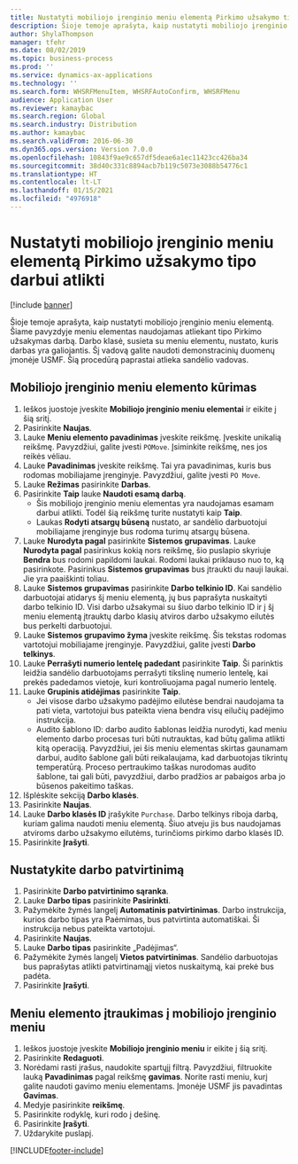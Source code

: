 ```yaml
---
title: Nustatyti mobiliojo įrenginio meniu elementą Pirkimo užsakymo tipo darbui atlikti
description: Šioje temoje aprašyta, kaip nustatyti mobiliojo įrenginio meniu elementą.
author: ShylaThompson
manager: tfehr
ms.date: 08/02/2019
ms.topic: business-process
ms.prod: ''
ms.service: dynamics-ax-applications
ms.technology: ''
ms.search.form: WHSRFMenuItem, WHSRFAutoConfirm, WHSRFMenu
audience: Application User
ms.reviewer: kamaybac
ms.search.region: Global
ms.search.industry: Distribution
ms.author: kamaybac
ms.search.validFrom: 2016-06-30
ms.dyn365.ops.version: Version 7.0.0
ms.openlocfilehash: 10843f9ae9c657df5deae6a1ec11423cc426ba34
ms.sourcegitcommit: 38d40c331c8894acb7b119c5073e3088b54776c1
ms.translationtype: HT
ms.contentlocale: lt-LT
ms.lasthandoff: 01/15/2021
ms.locfileid: "4976918"
---
```

# <a name="set-up-a-mobile-device-menu-item-for-completing-work-of-type-purchase-order"></a>Nustatyti mobiliojo įrenginio meniu elementą Pirkimo užsakymo tipo darbui atlikti

[!include [banner](../../includes/banner.md)]

Šioje temoje aprašyta, kaip nustatyti mobiliojo įrenginio meniu elementą. Šiame pavyzdyje meniu elementas naudojamas atliekant tipo Pirkimo užsakymas darbą. Darbo klasė, susieta su meniu elementu, nustato, kuris darbas yra galiojantis. Šį vadovą galite naudoti demonstracinių duomenų įmonėje USMF. Šią procedūrą paprastai atlieka sandėlio vadovas.


## <a name="create-a-mobile-device-menu-item"></a>Mobiliojo įrenginio meniu elemento kūrimas
1. Ieškos juostoje įveskite **Mobiliojo įrenginio meniu elementai** ir eikite į šią sritį.
2. Pasirinkite **Naujas**.
3. Lauke **Meniu elemento pavadinimas** įveskite reikšmę. Įveskite unikalią reikšmę. Pavyzdžiui, galite įvesti `POMove`. Įsiminkite reikšmę, nes jos reikės vėliau.  
4. Lauke **Pavadinimas** įveskite reikšmę. Tai yra pavadinimas, kuris bus rodomas mobiliajame įrenginyje. Pavyzdžiui, galite įvesti `PO Move`.  
5. Lauke **Režimas** pasirinkite **Darbas**.
6. Pasirinkite **Taip** lauke **Naudoti esamą darbą**.
    - Šis mobiliojo įrenginio meniu elementas yra naudojamas esamam darbui atlikti. Todėl šią reikšmę turite nustatyti kaip **Taip**.  
    - Laukas **Rodyti atsargų būseną** nustato, ar sandėlio darbuotojui mobiliajame įrenginyje bus rodoma turimų atsargų būsena.  
7. Lauke **Nurodyta pagal** pasirinkite **Sistemos grupavimas**. Lauke **Nurodyta pagal** pasirinkus kokią nors reikšmę, šio puslapio skyriuje **Bendra** bus rodomi papildomi laukai. Rodomi laukai priklauso nuo to, ką pasirinkote. Pasirinkus **Sistemos grupavimas** bus įtraukti du nauji laukai. Jie yra paaiškinti toliau.  
8. Lauke **Sistemos grupavimas** pasirinkite **Darbo telkinio ID**. Kai sandėlio darbuotojai atidarys šį meniu elementą, jų bus paprašyta nuskaityti darbo telkinio ID. Visi darbo užsakymai su šiuo darbo telkinio ID ir į šį meniu elementą įtrauktų darbo klasių atviros darbo užsakymo eilutės bus perkelti darbuotojui.  
9. Lauke **Sistemos grupavimo žyma** įveskite reikšmę. Šis tekstas rodomas vartotojui mobiliajame įrenginyje. Pavyzdžiui, galite įvesti **Darbo telkinys**.  
10. Lauke **Perrašyti numerio lentelę padedant** pasirinkite **Taip**. Ši parinktis leidžia sandėlio darbuotojams perrašyti tikslinę numerio lentelę, kai prekės padedamos vietoje, kuri kontroliuojama pagal numerio lentelę.  
11. Lauke **Grupinis atidėjimas** pasirinkite **Taip**.
    - Jei visose darbo užsakymo padėjimo eilutėse bendrai naudojama ta pati vieta, vartotojui bus pateikta viena bendra visų eilučių padėjimo instrukcija. 
    - Audito šablono ID: darbo audito šablonas leidžia nurodyti, kad meniu elemento darbo procesas turi būti nutrauktas, kad būtų galima atlikti kitą operaciją. Pavyzdžiui, jei šis meniu elementas skirtas gaunamam darbui, audito šablone gali būti reikalaujama, kad darbuotojas tikrintų temperatūrą. Proceso pertraukimo taškas nurodomas audito šablone, tai gali būti, pavyzdžiui, darbo pradžios ar pabaigos arba jo būsenos pakeitimo taškas.  
12. Išplėskite sekciją **Darbo klasės**.
13. Pasirinkite **Naujas**.
14. Lauke **Darbo klasės ID** įrašykite `Purchase`. Darbo telkinys riboja darbą, kuriam galima naudoti meniu elementą. Šiuo atveju jis bus naudojamas atviroms darbo užsakymo eilutėms, turinčioms pirkimo darbo klasės ID.  
15. Pasirinkite **Įrašyti**.

## <a name="set-up-work-confirmation"></a>Nustatykite darbo patvirtinimą
1. Pasirinkite **Darbo patvirtinimo sąranka**.
2. Lauke **Darbo tipas** pasirinkite **Pasirinkti**.
3. Pažymėkite žymės langelį **Automatinis patvirtinimas**. Darbo instrukcija, kurios darbo tipas yra Paėmimas, bus patvirtinta automatiškai. Ši instrukcija nebus pateikta vartotojui.  
4. Pasirinkite **Naujas**.
5. Lauke **Darbo tipas** pasirinkite „Padėjimas“.
6. Pažymėkite žymės langelį **Vietos patvirtinimas**. Sandėlio darbuotojas bus paprašytas atlikti patvirtinamąjį vietos nuskaitymą, kai prekė bus padėta.  
7. Pasirinkite **Įrašyti**.

## <a name="add-the-menu-item-to-a-mobile-device-menu"></a>Meniu elemento įtraukimas į mobiliojo įrenginio meniu
1. Ieškos juostoje įveskite **Mobiliojo įrenginio meniu** ir eikite į šią sritį.
2. Pasirinkite **Redaguoti**.
3. Norėdami rasti įrašus, naudokite spartųjį filtrą. Pavyzdžiui, filtruokite lauką **Pavadinimas** pagal reikšmę **gavimas**. Norite rasti meniu, kurį galite naudoti gavimo meniu elementams. Įmonėje USMF jis pavadintas **Gavimas**.  
4. Medyje pasirinkite **reikšmę**.
5. Pasirinkite rodyklę, kuri rodo į dešinę.
6. Pasirinkite **Įrašyti**.
7. Uždarykite puslapį.


[!INCLUDE[footer-include](../../../includes/footer-banner.md)]